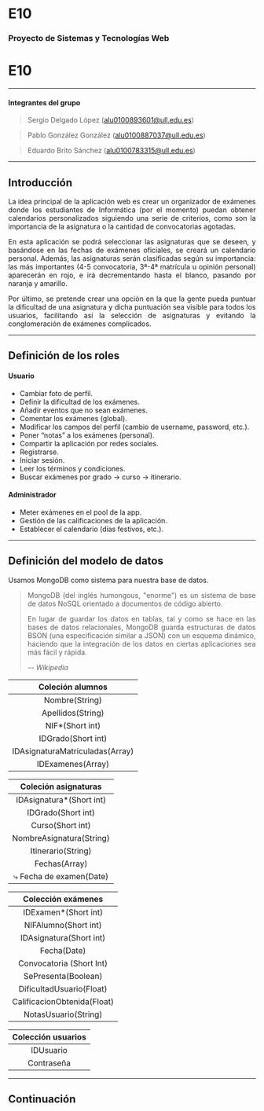 # E10
### Proyecto de Sistemas y Tecnologías Web
# E10

---

#### Integrantes del grupo

> Sergio Delgado López (alu0100893601@ull.edu.es)

> Pablo González González (alu0100887037@ull.edu.es)

> Eduardo Brito Sánchez (alu0100783315@ull.edu.es)

---

## Introducción

<div style="text-align: justify">

La idea principal de la aplicación web es crear un organizador de exámenes donde los estudiantes de Informática (por el momento) puedan obtener calendarios personalizados siguiendo una serie de criterios, como son la importancia de la  asignatura o la cantidad de convocatorias agotadas. 

En esta aplicación se podrá seleccionar las asignaturas que se deseen, y basándose en las fechas de exámenes oficiales, se creará un calendario personal. Además, las asignaturas serán clasificadas según su importancia: las más importantes (4-5 convocatoria, 3ª-4ª matrícula u opinión personal) aparecerán en rojo, e irá decrementando hasta el blanco, pasando por naranja y amarillo.  

Por último, se pretende crear una opción en la que la gente pueda puntuar la dificultad de una asignatura y dicha puntuación sea visible para todos los usuarios, facilitando así la selección de asignaturas y evitando la conglomeración de exámenes complicados.  

</div>

---

## Definición de los roles

<div style="text-align: justify">

#### Usuario
* Cambiar foto de perfil.
* Definir la dificultad de los exámenes.
* Añadir eventos que no sean exámenes.
* Comentar los exámenes (global).
* Modificar los campos del perfil (cambio de username, password, etc.).
* Poner “notas” a los exámenes (personal).
* Compartir la aplicación por redes sociales.
* Registrarse.
* Iniciar sesión.
* Leer los términos y condiciones.
* Buscar exámenes por grado -> curso -> itinerario.  

#### Administrador
* Meter exámenes en el pool de la app.
* Gestión de las calificaciones de la aplicación.
* Establecer el calendario (días festivos, etc.).  

</div>

---

## Definición del modelo de datos

<div style="text-align: justify">

Usamos MongoDB como sistema para nuestra base de datos.

> MongoDB (del inglés humongous, "enorme") es un sistema de base de datos NoSQL orientado a documentos de código abierto.
>
> En lugar de guardar los datos en tablas, tal y como se hace en las bases de datos relacionales, MongoDB guarda estructuras de datos BSON (una especificación similar a JSON) con un esquema dinámico, haciendo que la integración de los datos en ciertas aplicaciones sea más fácil y rápida. 
>
> -- <cite>Wikipedia</cite>

</div>

| Coleción alumnos 
|:-------------:|
|Nombre(String) 
|Apellidos(String) 
|NIF*(Short int) 
|IDGrado(Short int) 
|IDAsignaturaMatriculadas(Array) 
|IDExamenes(Array)  


|Coleción asignaturas
|:-------------:
|IDAsignatura*(Short int)
|IDGrado(Short int)
|Curso(Short int)
|NombreAsignatura(String)
|Itinerario(String)
|Fechas(Array)
|⤷ Fecha de examen(Date)  


|Colección exámenes
|:-------------:|
|IDExamen*(Short int)
|NIFAlumno(Short int)
|IDAsignatura(Short int)
|Fecha(Date)
|Convocatoria (Short Int)
|SePresenta(Boolean)
|DificultadUsuario(Float)
|CalificacionObtenida(Float)
|NotasUsuario(String)

|Colección usuarios
|:-------------:|
|IDUsuario
|Contraseña

---

## Continuación